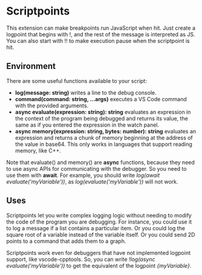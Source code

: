 # Scriptpoints

This extension can make breakpoints run JavaScript when hit.  Just create a logpoint that begins with !, and the rest of the message is interpreted as JS.  You can also start with !! to make execution pause when the scriptpoint is hit.

## Environment

There are some useful functions available to your script:
* **log(message: string)** writes a line to the debug console.
* **command(command: string, ...args)** executes a VS Code command with the provided arguments.
* **async evaluate(expression: string): string** evaluates an expression in the context of the program being debugged and returns its value, the same as if you entered the expression in the watch panel.
* **async memory(expression: string, bytes: number): string** evaluates an expression and returns a chunk of memory beginning at the address of the value in base64. This only works in languages that support reading memory, like C++.

Note that evaluate() and memory() are **async** functions, because they need to use async APIs for communicating with the debugger.  So you need to use them with **await**.  For example, you should write *log(await evaluate('myVariable'))*, as *log(evaluate('myVariable'))* will not work.

## Uses

Scriptpoints let you write complex logging logic without needing to modify the code of the program you are debugging.  For instance, you could use it to log a message if a list contains a particular item.  Or you could log the square root of a variable instead of the variable itself.  Or you could send 2D points to a command that adds them to a graph.

Scriptpoints work even for debuggers that have not implemented logpoint support, like vscode-cpptools.  So, you can write *!log(async evaluate('myVariable'))* to get the equivalent of the logpoint *{myVariable}*.
